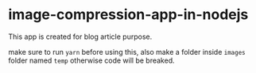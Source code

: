 # image-compression-app-in-nodejs

This app is created for blog article purpose.

make sure to run `yarn` before using this, also make a folder inside `images` folder named `temp` otherwise code will be breaked.
